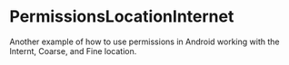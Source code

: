 # PermissionsLocationInternet

Another example of how to use permissions in Android working with the Internt, Coarse, and Fine location.
